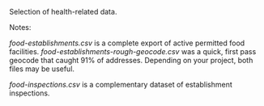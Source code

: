 Selection of health-related data.

Notes:

*food-establishments.csv* is a complete export of active permitted food facilities. *food-establishments-rough-geocode.csv* was a quick, first pass geocode that caught 91% of addresses.  Depending on your project, both files may be useful. 

*food-inspections.csv* is a complementary dataset of establishment inspections.
